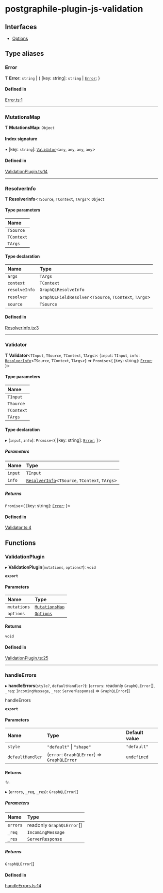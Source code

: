 # postgraphile-plugin-js-validation

## Interfaces

- [Options](interfaces/Options.md)

## Type aliases

### Error

Ƭ **Error**: `string` \| { [key: string]: `string` \| [`Error`](modules.md#error);  }

#### Defined in

[Error.ts:1](https://github.com/Knaackee/postgraphile-plugin-js-validation/blob/94d1f80/src/Error.ts#L1)

___

### MutationsMap

Ƭ **MutationsMap**: `Object`

#### Index signature

▪ [key: `string`]: [`Validator`](modules.md#validator)<`any`, `any`, `any`, `any`\>

#### Defined in

[ValidationPlugin.ts:14](https://github.com/Knaackee/postgraphile-plugin-js-validation/blob/94d1f80/src/ValidationPlugin.ts#L14)

___

### ResolverInfo

Ƭ **ResolverInfo**<`TSource`, `TContext`, `TArgs`\>: `Object`

#### Type parameters

| Name |
| :------ |
| `TSource` |
| `TContext` |
| `TArgs` |

#### Type declaration

| Name | Type |
| :------ | :------ |
| `args` | `TArgs` |
| `context` | `TContext` |
| `resolveInfo` | `GraphQLResolveInfo` |
| `resolver` | `GraphQLFieldResolver`<`TSource`, `TContext`, `TArgs`\> |
| `source` | `TSource` |

#### Defined in

[ResolverInfo.ts:3](https://github.com/Knaackee/postgraphile-plugin-js-validation/blob/94d1f80/src/ResolverInfo.ts#L3)

___

### Validator

Ƭ **Validator**<`TInput`, `TSource`, `TContext`, `TArgs`\>: (`input`: `TInput`, `info`: [`ResolverInfo`](modules.md#resolverinfo)<`TSource`, `TContext`, `TArgs`\>) => `Promise`<{ [key: string]: [`Error`](modules.md#error);  }\>

#### Type parameters

| Name |
| :------ |
| `TInput` |
| `TSource` |
| `TContext` |
| `TArgs` |

#### Type declaration

▸ (`input`, `info`): `Promise`<{ [key: string]: [`Error`](modules.md#error);  }\>

##### Parameters

| Name | Type |
| :------ | :------ |
| `input` | `TInput` |
| `info` | [`ResolverInfo`](modules.md#resolverinfo)<`TSource`, `TContext`, `TArgs`\> |

##### Returns

`Promise`<{ [key: string]: [`Error`](modules.md#error);  }\>

#### Defined in

[Validator.ts:4](https://github.com/Knaackee/postgraphile-plugin-js-validation/blob/94d1f80/src/Validator.ts#L4)

## Functions

### ValidationPlugin

▸ **ValidationPlugin**(`mutations`, `options?`): `void`

**`export`**

#### Parameters

| Name | Type |
| :------ | :------ |
| `mutations` | [`MutationsMap`](modules.md#mutationsmap) |
| `options` | [`Options`](interfaces/Options.md) |

#### Returns

`void`

#### Defined in

[ValidationPlugin.ts:25](https://github.com/Knaackee/postgraphile-plugin-js-validation/blob/94d1f80/src/ValidationPlugin.ts#L25)

___

### handleErrors

▸ **handleErrors**(`style?`, `defaultHandler?`): (`errors`: readonly `GraphQLError`[], `_req`: `IncomingMessage`, `_res`: `ServerResponse`) => `GraphQLError`[]

handleErrors

**`export`**

#### Parameters

| Name | Type | Default value |
| :------ | :------ | :------ |
| `style` | ``"default"`` \| ``"shape"`` | `"default"` |
| `defaultHandler` | (`error`: `GraphQLError`) => `GraphQLError` | `undefined` |

#### Returns

`fn`

▸ (`errors`, `_req`, `_res`): `GraphQLError`[]

##### Parameters

| Name | Type |
| :------ | :------ |
| `errors` | readonly `GraphQLError`[] |
| `_req` | `IncomingMessage` |
| `_res` | `ServerResponse` |

##### Returns

`GraphQLError`[]

#### Defined in

[handleErrors.ts:14](https://github.com/Knaackee/postgraphile-plugin-js-validation/blob/94d1f80/src/handleErrors.ts#L14)
